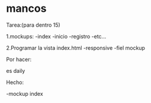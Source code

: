 # mancos


Tarea:(para dentro 15)

1.mockups:
-index
-inicio
-registro
-etc...

2.Programar la vista 
index.html
-responsive
-fiel mockup


Por hacer:

es daily

Hecho:

-mockup index
